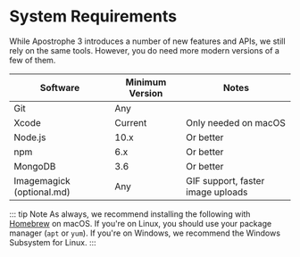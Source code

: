 # System Requirements

While Apostrophe 3 introduces a number of new features and APIs, we still rely on the same tools. However, you do need more modern versions of a few of them.

| Software | Minimum Version | Notes
| ------------- | ------------- | -----
| Git  | Any
| Xcode  | Current | Only needed on macOS
| Node.js | 10.x | Or better 
| npm  | 6.x  | Or better
| MongoDB  | 3.6  | Or better
| Imagemagick (optional.md)  | Any | GIF support, faster image uploads

::: tip Note
As always, we recommend installing the following with [Homebrew](https://brew.sh/) on macOS. If you're on Linux, you should use your package manager (`apt` or `yum`). If you're on Windows, we recommend the Windows Subsystem for Linux.
:::
